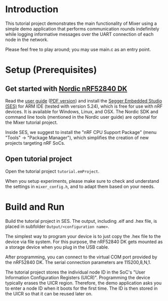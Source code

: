 # Introduction

This tutorial project demonstrates the main functionality of Mixer using a simple demo application that performs communication rounds indefinitely while logging informative messages over the UART
connection of each node in the network.

Please feel free to play around; you may use main.c as an entry point.


# Setup (Prerequisites)

## Get started with [Nordic nRF52840 DK](https://www.nordicsemi.com/Software-and-Tools/Development-Kits/nRF52840-DK)

Read the
[user guide](https://www.nordicsemi.com/DocLib/Content/User_Guides/nrf52840_dk/latest/UG/nrf52840_DK/intro)
([PDF version](https://www.nordicsemi.com/-/media/DocLib/Other/User_Guides/nRF52840DKUserGuidev12pdf.pdf))
and install the
[Segger Embedded Studio (SES)](https://www.nordicsemi.com/Software-and-Tools/Development-Tools/Segger-Embedded-Studio)
for ARM IDE (tested with version 5.24), which is free for use with nRF devices. It is available for Windows, Linux, and OSX. The Nordic SDK and command line tools (mentioned in the Nordic user guide) are optional for the Mixer tutorial project.

Inside SES, we suggest to install the "nRF CPU Support Package" (menu "Tools" -> "Package Manager"), which simplifies the creation of new projects targeting nRF SoCs.

## Open tutorial project

Open the tutorial project `tutorial.emProject`.

When you setup experiments, please make sure to check and understand the settings in `mixer_config.h`, and to adapt them based on your needs.


# Build and Run

Build the tutorial project in SES. The output, including .elf and .hex file, is placed in subfolder `Output/<configuration name>`.

The simplest way to program your device is to just copy the .hex file to the device via file system.
For this purpose, the nRF52840 DK gets mounted as a storage device when you plug in the USB cable.

After programming, you can connect to the virtual COM port provided by the nRF52840 DK. The serial connection parameters are 115200,8,N,1.

The tutorial project stores the individual node ID in the SoC's "User Information Configuration Registers (UICR)". Programming the device typically erases the UICR region. Therefore,
the demo application asks you to enter a node ID when it boots for the first time. The
ID is then stored in the UICR so that it can be reused later on.
